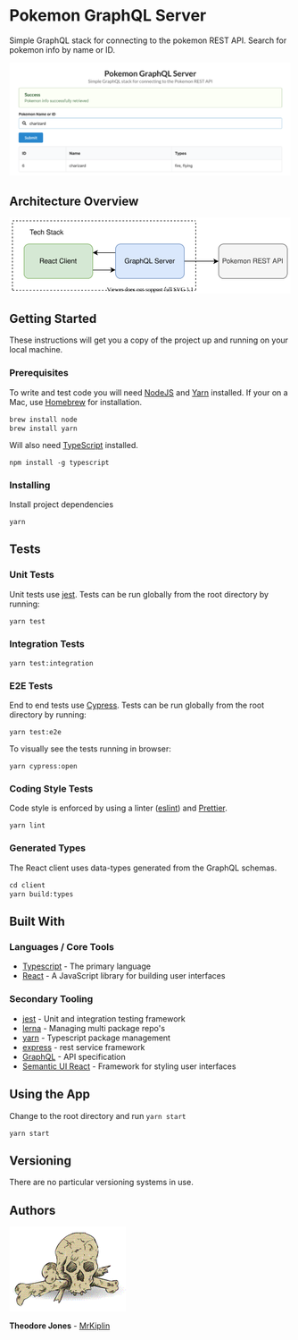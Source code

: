 # Pokemon GraphQL Server

Simple GraphQL stack for connecting to the pokemon REST API. Search for pokemon info by name or ID.

![](docs/screenshot.png)

## Architecture Overview

![](docs/architecture-overview.svg)

## Getting Started

These instructions will get you a copy of the project up and running on your local machine.

### Prerequisites

To write and test code you will need [NodeJS](https://nodejs.org/en/) and [Yarn](https://yarnpkg.com/lang/en/) installed. If your on a Mac, use [Homebrew](https://docs.brew.sh/Installation) for installation.

```shell
brew install node
brew install yarn
```

Will also need [TypeScript](https://www.typescriptlang.org/) installed.

```shell
npm install -g typescript
```

### Installing

Install project dependencies

```shell
yarn
```

## Tests

### Unit Tests

Unit tests use [jest](https://facebook.github.io/jest/). Tests can be run globally from the root directory by running:

```shell
yarn test
```

### Integration Tests

```shell
yarn test:integration
```

### E2E Tests

End to end tests use [Cypress](https://www.cypress.io/). Tests can be run globally from the root directory by running:

```shell
yarn test:e2e
```

To visually see the tests running in browser:

```shell
yarn cypress:open
```

### Coding Style Tests

Code style is enforced by using a linter ([eslint](https://eslint.org/)) and [Prettier](https://prettier.io/).

```shell
yarn lint
```

### Generated Types

The React client uses data-types generated from the GraphQL schemas.

```shell
cd client
yarn build:types
```

## Built With

### Languages / Core Tools

- [Typescript](http://www.typescriptlang.org/) - The primary language
- [React](https://reactjs.org/) - A JavaScript library for building user interfaces

### Secondary Tooling

- [jest](https://jestjs.io/) - Unit and integration testing framework
- [lerna](https://github.com/lerna/lerna) - Managing multi package repo's
- [yarn](https://yarnpkg.com/lang/en/) - Typescript package management
- [express](https://github.com/expressjs/express) - rest service framework
- [GraphQL](https://graphql.org/) - API specification
- [Semantic UI React](https://react.semantic-ui.com/) - Framework for styling user interfaces

## Using the App

Change to the root directory and run `yarn start`

```shell
yarn start
```

## Versioning

There are no particular versioning systems in use.

## Authors

![](docs/mrkiplin-icon.gif)

**Theodore Jones** - [MrKiplin](https://github.com/MrKiplin)
